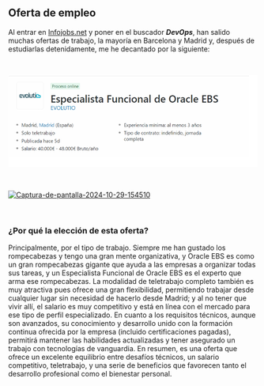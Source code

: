 ## Oferta de empleo
 Al entrar en [Infojobs.net](https://www.infojobs.net/) y poner en el buscador ***DevOps***, han salido
 muchas ofertas de trabajo, la mayoría en Barcelona y Madrid y, después de estudiarlas detenidamente, me he decantado por la siguiente:

 <br>

![](https://github.com/Ivanasp43/Devops/blob/main/IMAGENES/Captura%20de%20pantalla%202024-10-29%20154447.png)
 
 <br>

<a href="https://ibb.co/zS6kSTT"><img src="https://i.ibb.co/MRBXRxx/Captura-de-pantalla-2024-10-29-154510.png" alt="Captura-de-pantalla-2024-10-29-154510" border="0"></a>

 <br>

 
### ¿Por qué la elección de esta oferta?
  Principalmente, por el tipo de trabajo. Siempre me han gustado los
 rompecabezas y tengo una gran mente organizativa, y Oracle EBS es como un
 gran rompecabezas gigante que ayuda a las empresas a organizar todas sus
 tareas, y un Especialista Funcional de Oracle EBS es el experto que arma ese
 rompecabezas.
 La modalidad de teletrabajo completo también es muy atractiva pues
 ofrece una gran flexibilidad, permitiendo trabajar desde cualquier lugar sin
 necesidad de hacerlo desde Madrid; y al no tener que vivir allí, el salario es muy competitivo y está en línea con el mercado para ese tipo de perfil
 especializado.
  En cuanto a los requisitos técnicos, aunque son avanzados, su
 conocimiento y desarrollo unido con la formación continua ofrecida por la
 empresa (incluido certificaciones pagadas), permitirá mantener las habilidades actualizadas y tener asegurado un trabajo con tecnologías de vanguardia.
 En resumen, es una oferta que ofrece un excelente equilibrio entre
 desafíos técnicos, un salario competitivo, teletrabajo, y una serie de beneficios que favorecen tanto el desarrollo profesional como el bienestar personal.
